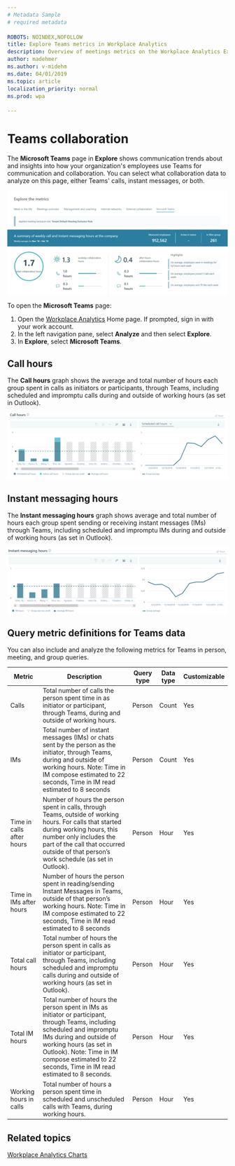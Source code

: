 ```yaml
---
# Metadata Sample
# required metadata

ROBOTS: NOINDEX,NOFOLLOW
title: Explore Teams metrics in Workplace Analytics
description: Overview of meetings metrics on the Workplace Analytics Explore page
author: madehmer
ms.author: v-midehm
ms.date: 04/01/2019
ms.topic: article
localization_priority: normal 
ms.prod: wpa

---
```


# Teams collaboration

The **Microsoft Teams** page in **Explore** shows communication trends about and insights into how your organization's employees use Teams for communication and collaboration. You can select what collaboration data to analyze on this page, either Teams' calls, instant messages, or both.

![Teams collaboration](../images/wpa/use/teams-explore.png)

To open the **Microsoft Teams** page:

1. Open the [Workplace Analytics](https://workplaceanalytics.office.com) Home page. If prompted, sign in with your work account.
2. In the left navigation pane, select **Analyze** and then select **Explore**.
3. In **Explore**, select **Microsoft Teams**.

## Call hours

The **Call hours** graph shows the average and total number of hours each group spent in calls as initiators or participants, through Teams, including scheduled and impromptu calls during and outside of working hours (as set in Outlook).

![Teams call hours](../images/wpa/use/teams-explore-calls.png)


## Instant messaging hours

The **Instant messaging hours** graph shows average and total number of hours each group spent sending or receiving instant messages (IMs) through Teams, including scheduled and impromptu IMs during and outside of working hours (as set in Outlook).

![Teams IMs](../images/wpa/use/teams-explore-ims.png)


## Query metric definitions for Teams data

You can also include and analyze the following metrics for Teams in person, meeting, and group queries.

|Metric|Description|Query type|Data type|Customizable|
|------|-----------|----------|---------|------------|
Calls| Total number of calls the person spent time in as initiator or participant, through Teams, during and outside of working hours.| Person| Count| Yes
IMs | Total number of instant messages (IMs) or chats sent by the person as the initiator, through Teams, during and outside of working hours. Note: Time in IM compose estimated to 22 seconds, Time in IM read estimated to 8 seconds| Person| Count| Yes
Time in calls after hours | Number of hours the person spent in calls, through Teams, outside of working hours. For calls that started during working hours, this number only includes the part of the call that occurred outside of that person’s work schedule (as set in Outlook).| Person| Hour| Yes
Time in IMs after hours| Number of hours the person spent in reading/sending Instant Messages in  Teams, outside of that person’s working hours. Note: Time in IM compose estimated to 22 seconds, Time in IM read estimated to 8 seconds| Person| Hour| Yes
Total call hours | Total number of hours the person spent in calls as initiator or participant, through Teams, including scheduled and impromptu calls during and outside of working hours (as set in Outlook). | Person| Hour| Yes
Total IM hours | Total number of hours the person spent in IMs as initiator or participant, through Teams, including scheduled and impromptu IMs during and outside of working hours (as set in Outlook).  Note: Time in IM compose estimated to 22 seconds, Time in IM read estimated to 8 seconds.| Person| Hour| Yes
Working hours in calls| Total number of hours a person spent time in scheduled and unscheduled calls with Teams, during working hours. | Person| Hour| Yes


## Related topics

[Workplace Analytics Charts](../use/chart-types.md)